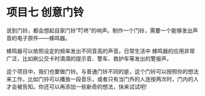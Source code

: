 # 项目七 创意门铃

说到门铃，都会想起自家门铃“叮咚”的响声。制作一个门铃，需要一个能够发出声音的电子原件——蜂鸣器。

蜂鸣器可以依照设定的频率发出不同音高的声音。日常生活中 蜂鸣器的应用非常广泛，比如刷公交卡时滴滴的提示音、警车、救护车等发出的警报声。

这个项目中，我们也要做门铃。与普通门铃不同的是，这个门铃可以按照你的想法来工作，比如门铃可以播放一段音乐，或者只有当门外的人连按两次时，门内的人才会被告知。你还可以再添加一些新奇的想法，快来试试吧!

